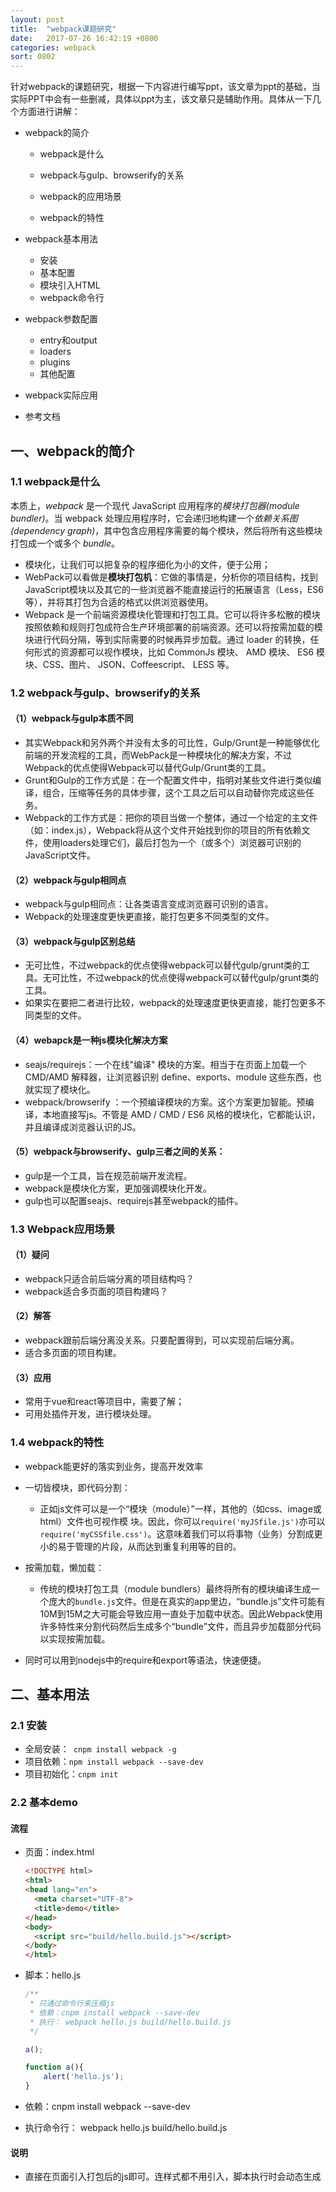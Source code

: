 ```yaml
---
layout: post
title:  "webpack课题研究"
date:   2017-07-26 16:42:19 +0800
categories: webpack
sort: 0802
---
```


针对webpack的课题研究，根据一下内容进行编写ppt，该文章为ppt的基础，当实际PPT中会有一些删减，具体以ppt为主，该文章只是辅助作用。具体从一下几个方面进行讲解：

- webpack的简介

  - webpack是什么


  - webpack与gulp、browserify的关系
  - webpack的应用场景
  - webpack的特性
- webpack基本用法

  - 安装
  - 基本配置
  - 模块引入HTML
  - webpack命令行
- webpack参数配置

  - entry和output
  - loaders
  - plugins
  - 其他配置
- webpack实际应用
- 参考文档

## 一、webpack的简介

### 1.1 webpack是什么

本质上，*webpack* 是一个现代 JavaScript 应用程序的*模块打包器(module bundler)*。当 webpack 处理应用程序时，它会递归地构建一个*依赖关系图(dependency graph)*，其中包含应用程序需要的每个模块，然后将所有这些模块打包成一个或多个 *bundle*。                                                                                                                                                                     

- 模块化，让我们可以把复杂的程序细化为小的文件，便于公用；
- WebPack可以看做是**模块打包机**：它做的事情是，分析你的项目结构，找到JavaScript模块以及其它的一些浏览器不能直接运行的拓展语言（Less，ES6等），并将其打包为合适的格式以供浏览器使用。
- Webpack 是一个前端资源模块化管理和打包工具。它可以将许多松散的模块按照依赖和规则打包成符合生产环境部署的前端资源。还可以将按需加载的模块进行代码分隔，等到实际需要的时候再异步加载。通过 loader 的转换，任何形式的资源都可以视作模块，比如 CommonJs 模块、 AMD 模块、 ES6 模块、CSS、图片、 JSON、Coffeescript、 LESS 等。

### 1.2 webpack与gulp、browserify的关系

#### （1）webpack与gulp本质不同

- 其实Webpack和另外两个并没有太多的可比性，Gulp/Grunt是一种能够优化前端的开发流程的工具，而WebPack是一种模块化的解决方案，不过Webpack的优点使得Webpack可以替代Gulp/Grunt类的工具。
- Grunt和Gulp的工作方式是：在一个配置文件中，指明对某些文件进行类似编译，组合，压缩等任务的具体步骤，这个工具之后可以自动替你完成这些任务。
- Webpack的工作方式是：把你的项目当做一个整体，通过一个给定的主文件（如：index.js），Webpack将从这个文件开始找到你的项目的所有依赖文件，使用loaders处理它们，最后打包为一个（或多个）浏览器可识别的JavaScript文件。

#### （2）webpack与gulp相同点

- webpack与gulp相同点：让各类语言变成浏览器可识别的语言。
- Webpack的处理速度更快更直接，能打包更多不同类型的文件。

#### （3）webpack与gulp区别总结

- 无可比性，不过webpack的优点使得webpack可以替代gulp/grunt类的工具。无可比性，不过webpack的优点使得webpack可以替代gulp/grunt类的工具。
- 如果实在要把二者进行比较，webpack的处理速度更快更直接，能打包更多不同类型的文件。

#### （4）webapck是一种js模块化解决方案

- seajs/requirejs：一个在线"编译" 模块的方案。相当于在页面上加载一个 CMD/AMD 解释器，让浏览器识别 define、exports、module 这些东西，也就实现了模块化。
- webpack/browserify ：一个预编译模块的方案。这个方案更加智能。预编译，本地直接写js。不管是 AMD / CMD / ES6 风格的模块化，它都能认识，并且编译成浏览器认识的JS。

#### （5）webpack与browserify、gulp三者之间的关系：

- gulp是一个工具，旨在规范前端开发流程。
- webpack是模块化方案，更加强调模块化开发。
- gulp也可以配置seajs、requirejs甚至webpack的插件。

### 1.3 Webpack应用场景

#### （1）疑问

- webpack只适合前后端分离的项目结构吗？
- webpack适合多页面的项目构建吗？

#### （2）解答

- webpack跟前后端分离没关系。只要配置得到，可以实现前后端分离。
- 适合多页面的项目构建。

#### （3）应用

- 常用于vue和react等项目中，需要了解；
- 可用处插件开发，进行模块处理。

### 1.4 webpack的特性

- webpack能更好的落实到业务，提高开发效率


- 一切皆模块，即代码分割：
  - 正如js文件可以是一个“模块（module）”一样，其他的（如css、image或html）文件也可视作模 块。因此，你可以`require('myJSfile.js')`亦可以`require('myCSSfile.css')`。这意味着我们可以将事物（业务）分割成更小的易于管理的片段，从而达到重复利用等的目的。
- 按需加载，懒加载：
  - 传统的模块打包工具（module bundlers）最终将所有的模块编译生成一个庞大的`bundle.js`文件。但是在真实的app里边，“bundle.js”文件可能有10M到15M之大可能会导致应用一直处于加载中状态。因此Webpack使用许多特性来分割代码然后生成多个“bundle”文件，而且异步加载部分代码以实现按需加载。
- 同时可以用到nodejs中的require和export等语法，快速便捷。

## 二、基本用法

### 2.1 安装

- 全局安装：` cnpm install webpack -g`
- 项目依赖：`npm install webpack --save-dev`
- 项目初始化：`cnpm init`

### 2.2 基本demo

#### 流程

- 页面：index.html

  ```html
  <!DOCTYPE html>
  <html>
  <head lang="en">
    <meta charset="UTF-8">
    <title>demo</title>
  </head>
  <body>
    <script src="build/hello.build.js"></script>
  </body>
  </html>
  ```

- 脚本：hello.js

  ```js
  /**
   * 只通过命令行来压缩js
   * 依赖：cnpm install webpack --save-dev
   * 执行： webpack hello.js build/hello.build.js
   */

  a();

  function a(){
      alert('hello.js');
  }
  ```

- 依赖：cnpm install webpack --save-dev

- 执行命令行： webpack hello.js build/hello.build.js

#### 说明

- 直接在页面引入打包后的js即可。连样式都不用引入，脚本执行时会动态生成<style>并标签打到head里。
- 根据需要也可以将css单独放到一个css文件中。

### 2.3 webpack命令行

- 局部webpack，执行：`node_modules/.bin/webpack src/main.js js/bundle.js`
- package.json来设置。
- 通过package.json中的脚本部分已经默认在命令前添加了`node_modules/.bin`路径，所以无论是全局还是局部安装的Webpack，你都不需要写前面那指明详细的路径了。

```javascript
webpack         // 最基本的启动webpack的方法
webpack -w      // 提供watch方法；实时进行打包更新
webpack -p      // 对打包后的文件进行压缩
webpack -d      // 提供source map，方便调式代码

```
- --watch | -w：热更新
- -p：打包文件压缩
- --progress：打包过程，中间有进度。
- --display-modules：打包中的所有文件
- --display-reasons：打包原因


- --module-bin：css引入时，不用加载loader，则命令行需要修改
  - 如果把test.css中的文件引入修改一下，require(‘style-loader!css-loader!./test.css');  改成   require(‘./test.css')
  - 则，命令行执行时，需要改成：webpack src/test.js bulid/index.js --module-bind 'css=style-loader!css-loader'


- --config：指定打包文件
  - webpack --config webpack.config.js，需要新建配置文件
  - 解决什么？       解决了开发和发布不同的环境的问题
  - 在哪配置呢？   package.jspn文件中的scripts项配置
  - 如何启动呢？   其在终端执行的方式有些不同，分两种情况：
    - start命令：cnpm start
    - 其他name命令：cnpm run name 

## 三、webpack参数配置

### 3.1 配置文件webpack.config.js

- 新建配置文件：webpack.config.js或者是webpack.config.othername.js，一个或者多个均可。

- 示例：

  ```javascript
  var webpack = require('webpack');
  var commonsPlugin = new webpack.optimize.CommonsChunkPlugin('common.js');

  module.exports = {
      //页面入口文件配置
      entry: {
          index : './src/js/page/index.js'
      },
      //入口文件输出配置
      output: {
          path: 'dist/js/page',
          filename: '[name].js'
      },
      module: {
          //加载器配置
          loaders: [
              { test: /\.css$/, loader: 'style-loader!css-loader' },
              { test: /\.js$/, loader: 'jsx-loader?harmony' },
              { test: /\.scss$/, loader: 'style!css!sass?sourceMap'},
              { test: /\.(png|jpg)$/, loader: 'url-loader?limit=8192'}
          ]
      },
      //插件项
      plugins: [commonsPlugin],
      //其它解决方案配置
      resolve: {
          root: 'E:/github/flux-example/src', //绝对路径
          extensions: ['', '.js', '.json', '.scss'],
          alias: {
              AppStore : 'js/stores/AppStores.js',
              ActionType : 'js/actions/ActionType.js',
              AppAction : 'js/actions/AppAction.js'
          }
      }
  };
  ```

####（1）名称

- 每个项目下都必须配置有一个 webpack.config.js ，它的作用如同常规的 gulpfile.js。就是一个配置项，告诉 webpack 它需要做什么。

####（2）主要配置项：

- entry 是页面入口文件配置。

- output 是对应输出项配置。

- module.loaders 是最关键的一块配置。它告知 webpack 每一种文件都需要使用什么加载器来处理。

- plugins 是插件项。

  ​

####（3）其他配置

- resolve 辅助配置。
- devtool  开发时使用，能够较快识别源文件。
- devServer 启动本地服务


 ### 3.2 entry和output

webpack 的配置中主要的两个配置 key 是，entry 和 output。

```javascript
{
    entry: [String | Array | Object], // 入口模块
    output: {
        path: String,      // 输出路径
        filename: String   // 输出名称或名称 
        publicPath: String // 指定静态资源的位置
        ...                // 其他配置
    }
}
```

#### （1）单一入口

如果只有一个入口文件，可以有如下几种配置方式：

```javascript
// 第一种 String 
{
  	entry: __dirname +'/static/js/a.js',
    output: {
        filename:  './dist/js/bundle.js'
    }
}

// 第二种 Array 
{
    entry: [__dirname +'/static/js/a.js',__dirname +'/static/js/b.js'],
    output: {
        path:__dirname +'/dist/js/',
        filename: 'bundle.js'
    }
}

// 第三种 Object
{
  entry: {
    ajs: './src/.a.js',
    bjs:'./src/b.js'
  },
  output: {
    path: './dist/',
    filename: 'index.js'
  }
}
```

#### （2）多文件入口

当存在多个入口时 ，可以使用 Array 的方式，比如依赖第三方库 bootstrap ，最终 bootstrap 会被追加到打包好的 index.js 中，数组中的最后一个会被 export。

```javascript
{
  entry: ['./src/index.js', './vendor/bootstrap.min.js'],
  output: {
    path: './dist',
    filename: "index.js"
  }
}
```

#### （3）多个打包目标文件

上面的例子中都是打包出一个 index.js 文件，如果项目有多个页面，那么需要打包出多个文件，webpack 可以用对象的方式配置多个打包文件

```javascript
{
  entry: {
    index: './src/index.js',
    a: './src/a.js'
  },
  output: {
    path: './dist/',
    filename: '[name].js' 
  }
}
```

最终会打包出：

```javascript
.
├── a.js
└── index.js
```



#### （4） output参数说明

- 文件名称 filename
  - [name] entry 对应的名称
  - [hash] webpack 命令执行结果显示的 Hash 值
  - [chunkhash] chunk 的 hash，为了让编译的结果名称是唯一的，可以利用 hash 。
- 常用参数：
  - output.filename 生成的文件名模板，比如 "[name].bundle.js"
  - output.path 生成的文件目录，绝对路径
  - output.publicPath 线上静态资源目录
  - output.chunkFilename 代码块文件名模板
  - output.sourceMapFilename source-map文件名模板。默认是[file].map
  - output.jsonpFunction JSONP异步加载代码块（chunk）时JSONP函数名，默认是webpackJsonp 
  - output.hotUpdateFunction JSONP异步热更新代码块时JSONP函数名，默认是webpackHotUpdate
  - output.pathinfo 是否以注释形式在require中增加模块path信息
  - output.library bundle作为库输出，值为库名
  - output.libraryTarget 输出库的格式。比如可选amd，umd，commonjs等

### 3.3 loaders

module.loaders 是最关键的一块配置。它告知 webpack 每一种文件都需要使用什么加载器来处理。

#### （1）loaders作用

- 它告知 webpack 每一种文件都需要使用什么加载器来处理。
- 将各种文件类型转为webpack可识别的js文件类型。

####（2）loaders安装

- 所有的加载器都需要通过 npm 来加载
- 例如：cnpm install less-loader —save-dev

#### （3）loader 功能

- loader 管道：在同一种类型的源文件上，可以同时执行多个 loader ， loader 的执行方式可以类似管道的方式，管道执行的方式是从右到左的方式loader 可以支持同步和异步
- loader 可以接收配置参数
- loader 可以通过正则表达式或者文件后缀指定特定类型的源文件
- 插件可以提供给 loader 更多功能
- loader 除了做文件转换以外，还可以创建额外的文件

#### （4）loader配置

- 一个loader配置如下：

```javascript
{
    // 通过扩展名称和正则表达式来匹配资源文件
    test: String ,          
    // 匹配到的资源会应用 loader， loader 可以为 string 也可以为数组
    loader: String | Array
}
```

- 常用loader配置

  #####	webpack 2.0

```javascript
module: {
        //加载器配置
        loaders: [
            //.css 文件使用 style-loader 和 css-loader 来处理
            { test: /\.css$/, loader: 'style-loader!css-loader' },
            //.js 文件使用 jsx-loader 来编译处理
            { test: /\.js$/, loader: 'jsx-loader?harmony' },
            //.scss 文件使用 style-loader、css-loader 和 less-loader 来编译处理
            { test: /\.les$/, loader: 'style!css!less?sourceMap'},
            //图片文件使用 url-loader 来处理，小于8kb的直接转为base64
            { test: /\.(png|jpg)$/, loader: 'url-loader?limit=8192'}
        ]
    }
```

#####   		webpack 3.0	

```js
 module: {
        rules: [{   
          test: /\.(png|gif|svg)$/,
          use: [{
            loader: 'url-loader',//转成base64格式图片
            options: {limit: 2000}
        }]},{
           test: /\.(jpg)$/,
           use: [{
             loader: 'file-loader',
             options:{name: 'images/[name].[ext]?[hash:8]'}
        }]}
 ]}
```



- 所有loader都可以配置以下项目：
  - test 用来对文件名进行匹配测试
  - exclude 被排除的文件名
  - include 包含的文件名
  - loader 叹号分割的loaders
  - loaders loader数组
- 安装loader
  - 注意所有的加载器都需要通过 npm 来加载，例如：**npm install sass-loader --save-dev**（具体见下章节）

####（5）样式相关loader配置：

-  style-loader：将css样式以style的方式加载到脚本文件中，样式起作用。 
-  css-loader：css文件可以直接作为模块加载到其他脚本文件中。
  - options.modules：true，将css文件作为局部变量。
    - css-loader：局部设置
  - postcss-loader：兼容性，加厂商前缀。
    需要新建一个配置文件，postcss.config.js
-  less-loader：将less/scss文件转为css文件
  - strictMath，是否严格匹配
  - noIeCompat，是否不兼容ie
  - 注意顺序，从后往前
    其他文件类型类似，例如：sass-loader、json-loader、svg-online-loader、mocha-loader、babel-loader
#### （6）图片相关配置，file-loader和url-loader
-  file-loader：文件加载器
-  url-loader：将指定格式的文件，转为base64格式图片



### 3.4 plugins插件项

####（1）plugins是什么

- webpack 提供插件机制，可以对每次 build 的结果进行处理。

####（2）plugins与loader的区别

- loaders和plugins常常被弄混，但是他们其实是完全不同的东西：
  - loaders是在打包构建过程中用来处理源文件的（jsx，scss，less..），一次处理一个，一类文件；
  - plugins插件并不直接操作单个文件，它直接对整个构建过程其作用。

####（3）plugins分类

- 内置插件：webpack内置方法，不需要安装依赖包，直接通过webpack.BannerPlugin直接使用。
  - BannerPlugin
  - HotModuleReplacementPlugin
- 第三方插件：需要安装npm依赖包，cnpm install html-webpack-plugin —save-dev。

  - html-webpack-plugin
  - extract-text-webpack-plugin
  - clean-webpack-plugin

####（4）plugins使用方法

- 配置 plugins 的方法为在 webpack.config.js 中添加
- webpack 提供插件机制，可以对每次 build 的结果进行处理。
- plugins可以携带参数/选项，向plugins属性传入new实例。常见配置如下：

```javascript
{
  plugins: [
   new BellOnBundlerErrorPlugin()
  ]
}
```

- plugin 也是一个 npm 模块，安装一个 plugin ：

```javascript
$ npm install bell-on-bundler-error-plugin --save-dev
```

#### （5）插件详解：添加版权注释

- webpack插件内置方法
- 直接在plugins中使用，直接new一个对象，通过webpack直接调用。
- new webpack.BannerPlugin(‘我是一行注释！')

####（6）插件详解：html模板

- 安装npm包： html-webpack-plugin
- 在配置文件webpack.config.js的plugin中new一个对象：new HtmlWebpackPlugin({options})。

- 参数详解：
  - title：标题
  - filename：生成的html文件
  - inject：”true |body | header ”，js引入的位置。默认true，并且true和body一样，都放到底部。
  - hash：添加hash值，去缓存
  - template：添加自定义模板

####（6）插件详解：html模板

- - 默认不加配置时，直接生成一个html页面，只引用output中的js。
  - webpack.config.js的plugins中增加：new HtmlWebpackPlugin()
  - 生成的html模板页面：index.html
  - 参数讲解：

####（7）插件详解，单独提取css

- 安装npm包：extract-text-webpack-plugin

####（8）插件详解，清除生成的文件

- 安装npm包：clean-webpack-plugin
- clean-webpack-plugin参数说明
  - root，默认__dirname，一个根的绝对路径。
  - verbose，默认：true，将log写到 console。
  - dry，默认：false。删除文件，为true则不删除，主要用于测试。
  - watch，默认：false。为true则只删除重新编译的文件。
  - exclude，排除不删除的目录，主要用于避免删除公用的文件。
  - allowExternal，默认：false  - 不允许在webpack根目录之外的干净的文件夹。

### 3.5 其他配置配置

#### （1） resolve 配置：

- resolve.alias 模块别名


- resolve.root 模块根目录，绝对路径
- resolve.modulesDirectories 模块目录，工作方式类似node_modules。默认值是["web_modules", "node_modules"]
- resolve.fallback 如果在root和modulesDirectories都找不到，会在这里搜索
- resolve.extensions 用于模块查找的扩展名。
- resolve.packageMains
- resolve.packageAlias
- resolve.unsafeCache

直接写注释了：

```javascript
resolve: {
        //查找module的话从这里开始查找
        root: 'E:/github/flux-example/src', //绝对路径
        //自动扩展文件后缀名，意味着我们require模块可以省略不写后缀名
        extensions: ['', '.js', '.json', '.scss'],
        //模块别名定义，方便后续直接引用别名，无须多写长长的地址
        alias: {
            AppStore : 'js/stores/AppStores.js',//后续直接 require('AppStore') 即可
            ActionType : 'js/actions/ActionType.js',
            AppAction : 'js/actions/AppAction.js'
        }
    }
```

####（2）devtool：eval-source-map| source-map

- 开发时使用，便于调试。
- 其中source-map是最详细的，但构建速度慢。

####（3）devServer，启动本地服务

- proxy，端口号等设置
- compress，是否进行gzip压缩
- historyApiFallback，404页面是否显示在页面。
- hot，是否热更新，
- noInfo，只有errors 或者是warns时才重新刷新。

### 3.6 webpack参数配置小结

- 配置文件webpack.config.js
- entry和outer，入口/出口配置
  - entry，三种情况String、Array、Object。
  - outer，可多个目标输出，也可进行资源替换。
- loaders 加载器配置
  - loaders作用、安装、使用，以及功能。
  - 具体实例，样式和图片相关实例
- plugins 插件配置
  - plugins概率，与loaders区别，分类，以及使用方法。
  - 具体实例：添加注释、html模板、单独提取css、清楚冗余文件。
- resolve 其他配置
  - resolve、devtool、devServer等配置项

## 三、webpack实际应用

### 4.1 webpack+vue
- Vue是一套用于构建用户界面的渐进式框架
- Vue.js的特性：轻量级的框架、双向数据绑定、指令、插件化。
- 有自己的webpack脚手架（建议用，不用自己设置）：vue-cli。
- 用vue-cli来搭建一个项目
  - nam install -g vue-cli
  - vue init webpack my-project
  - cd my-project
  - npm install
  - npm run dev
  - 启动服务后，在浏览器中输入：<http://localhost:8080>
  - 在项目下面的src/App.vue和src/main.js中输入自己的代码即可。
### 4.2 webpack+react

- React是目前非常热门的一个JavascriptMVC框架。

- 主要以虚拟DOM而闻名。

- 组件化、易复用解耦、数据控制视图 、没有太多api，知道对应的写作模式就可以上手。

- 与webpack结合是标配。

- webpack+react实例

- - 需要安装的npm包，以及路径。
  - 新建main.jsx文件

### 4.3 webpack+gulp

- 前端工程化；更好的管理前端代码；同时符合现有项目配置

- - gulp：处理html压缩/预处理/条件编译，图片压缩，图片自动合并等任务；
  - webpack：管理模块化，构建js/css。

```js
//引入js 模块化工具gulp-webpack,
var webpack = require('gulp-webpack');
var jsFiles = [
    './src/scripts/app.js'
];
gulp.task('packjs',function () {
    gulp.src(jsFiles)
    .pipe(webpack({
        output:{
            filename:'[name].js'
        },
        module:{
            loaders:[
                {
                    test:/\.js$/,
                    loader:'imports?define=>false'
                }
            ]
        }
    }))
    .pipe(gulp.dest('./build/prd/scripts/'))
})
```



## 总结

- webpack简介

  - 基本概率、与gulp的详细区别、应用场景，以及特性。

- webpack安装和执行

  - 如何安装、简单demo，以及命令行用法。

- webpack参数配置

  - 主要参数配置：entry、output、loaders、plugins
  - 其他参数配置：resolve、devtool、devServer等配置项
- webpack应用

  - 与vue、webpack等框架的应用实例
  - 与gulp相互结合使用的应用实例



## 参考文档

- [webpack官方网址](https://webpack.js.org/)
- [入门Webpack，看这篇就够了](http://www.jianshu.com/p/42e11515c10f)


- [彻底解决Webpack打包性能问题](https://zhuanlan.zhihu.com/p/21748318)
- [前端工程与模块化框架](https://github.com/fouber/blog/issues/4)
- [gulp+webpakc构建多页面前端项目](https://segmentfault.com/a/1190000003969465)
- [【webpack】流行的前端模块化工具webpack初探](http://www.cnblogs.com/penghuwan/p/6665140.html)



> huangh 20170726 -20180115

